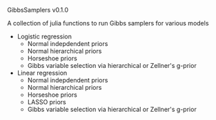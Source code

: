 GibbsSamplers v0.1.0

A collection of julia functions to run Gibbs samplers for various models

- Logistic regression
    - Normal indepdendent priors
    - Normal hierarchical priors
    - Horseshoe priors
    - Gibbs variable selection via hierarchical or Zellner's g-prior
- Linear regression
    - Normal indepdendent priors
    - Normal hierarchical priors
    - Horseshoe priors
    - LASSO priors
    - Gibbs variable selection via hierarchical or Zellner's g-prior
